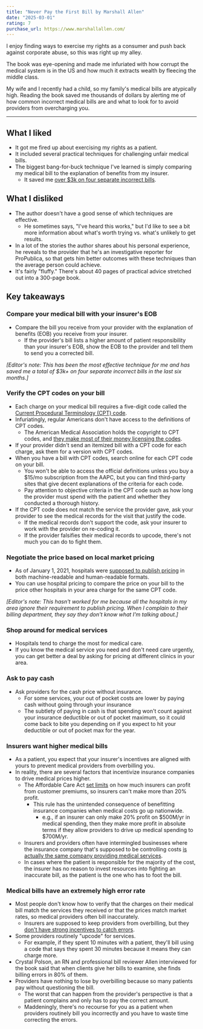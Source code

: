 ```yaml
---
title: "Never Pay the First Bill by Marshall Allen"
date: "2025-03-01"
rating: 7
purchase_url: https://www.marshallallen.com/
---
```


I enjoy finding ways to exercise my rights as a consumer and push back against corporate abuse, so this was right up my alley.

The book was eye-opening and made me infuriated with how corrupt the medical system is in the US and how much it extracts wealth by fleecing the middle class.

<!--more-->

My wife and I recently had a child, so my family's medical bills are atypically high. Reading the book saved me thousands of dollars by alerting me of how common incorrect medical bills are and what to look for to avoid providers from overcharging you.

---

## What I liked

- It got me fired up about exercising my rights as a patient.
- It included several practical techniques for challenging unfair medical bills.
- The biggest bang-for-buck technique I've learned is simply comparing my medical bill to the explanation of benefits from my insurer.
  - It saved me [over $3k on four separate incorrect bills](#compare-your-medical-bill-with-your-insurers-eob).

## What I disliked

- The author doesn't have a good sense of which techniques are effective.
  - He sometimes says, "I've heard this works," but I'd like to see a bit more information about what's worth trying vs. what's unlikely to get results.
- In a lot of the stories the author shares about his personal experience, he reveals to the provider that he's an investigative reporter for ProPublica, so that gets him better outcomes with these techniques than the average person could achieve.
- It's fairly "fluffy." There's about 40 pages of practical advice stretched out into a 300-page book.

## Key takeaways

### Compare your medical bill with your insurer's EOB

- Compare the bill you receive from your provider with the explanation of benefits (EOB) you receive from your insurer.
  - If the provider's bill lists a higher amount of patient responsibility than your insurer's EOB, show the EOB to the provider and tell them to send you a corrected bill.

_\[Editor's note: This has been the most effective technique for me and has saved me a total of $3k+ on four separate incorrect bills in the last six months.\]_

### Verify the CPT codes on your bill

- Each charge on your medical bill requires a five-digit code called the [Current Procedural Terminology (CPT) code](https://en.wikipedia.org/wiki/Current_Procedural_Terminology).
- Infuriatingly, regular Americans don't have access to the definitions of CPT codes.
  - The American Medical Association holds the copyright to CPT codes, and [they make most of their money licensing the codes](https://www.nytimes.com/2017/03/29/magazine/those-indecipherable-medical-bills-theyre-one-reason-health-care-costs-so-much.html).
- If your provider didn't send an itemized bill with a CPT code for each charge, ask them for a version with CPT codes.
- When you have a bill with CPT codes, search online for each CPT code on your bill.
  - You won't be able to access the official definitions unless you buy a $15/mo subscription from the AAPC, but you can find third-party sites that give decent explanations of the criteria for each code.
  - Pay attention to objective criteria in the CPT code such as how long the provider must spend with the patient and whether they conducted a thorough history.
- If the CPT code does not match the service the provider gave, ask your provider to see the medical records for the visit that justify the code.
  - If the medical records don't support the code, ask your insurer to work with the provider on re-coding it.
  - If the provider falsifies their medical records to upcode, there's not much you can do to fight them.

### Negotiate the price based on local market pricing

- As of January 1, 2021, hospitals were [supposed to publish pricing](https://www.cms.gov/priorities/key-initiatives/hospital-price-transparency/hospitals) in both machine-readable and human-readable formats.
- You can use hospital pricing to compare the price on your bill to the price other hospitals in your area charge for the same CPT code.

_\[Editor's note: This hasn't worked for me because all the hospitals in my area ignore their requirement to publish pricing. When I complain to their billing department, they say they don't know what I'm talking about.\]_

### Shop around for medical services

- Hospitals tend to charge the most for medical care.
- If you know the medical service you need and don't need care urgently, you can get better a deal by asking for pricing at different clinics in your area.

### Ask to pay cash

- Ask providers for the cash price without insurance.
  - For some services, your out of pocket costs are lower by paying cash without going through your insurance
  - The subtlety of paying in cash is that spending won't count against your insurance deductible or out of pocket maximum, so it could come back to bite you depending on if you expect to hit your deductible or out of pocket max for the year.

### Insurers want higher medical bills

- As a patient, you expect that your insurer's incentives are aligned with yours to prevent medical providers from overbilling you.
- In reality, there are several factors that incentivize insurance companies to drive medical prices higher.
  - The Affordable Care Act [set limits](https://www.cms.gov/marketplace/private-health-insurance/medical-loss-ratio) on how much insurers can profit from customer premiums, so insurers can't make more than 20% profit.
    - This rule has the unintended consequence of benefitting insurance companies when medical costs go up nationwide.
      - e.g., if an insurer can only make 20% profit on $500M/yr in medical spending, then they make more profit in absolute terms if they allow providers to drive up medical spending to $700M/yr.
  - Insurers and providers often have intermingled businesses where the insurance company that's supposed to be controlling costs [is actually the same company providing medical services](https://en.wikipedia.org/wiki/UnitedHealth_Group#Organizational_structure).
  - In cases where the patient is responsible for the majority of the cost, the insurer has no reason to invest resources into fighting an inaccurate bill, as the patient is the one who has to foot the bill.

### Medical bills have an extremely high error rate

- Most people don't know how to verify that the charges on their medical bill match the services they received or that the prices match market rates, so medical providers often bill inaccurately.
  - Insurers are supposed to keep providers from overbilling, but they [don't have strong incentives to catch errors](#insurers-want-higher-medical-bills).
- Some providers routinely "upcode" for services.
  - For example, if they spent 10 minutes with a patient, they'll bill using a code that says they spent 30 minutes because it means they can charge more.
- Crystal Polson, an RN and professional bill reviewer Allen interviewed for the book said that when clients give her bills to examine, she finds billing errors in 80% of them.
- Providers have nothing to lose by overbilling because so many patients pay without questioning the bill.
  - The worst that can happen from the provider's perspective is that a patient complains and only has to pay the correct amount.
  - Maddeningly, there's no recourse for you as a patient when providers routinely bill you incorrectly and you have to waste time correcting the errors.
